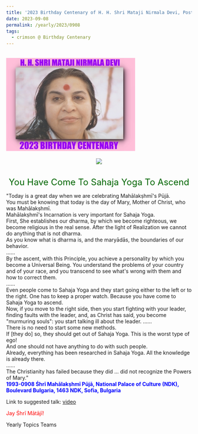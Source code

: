 ```yaml
---
title: '2023 Birthday Centenary of H. H. Shri Mataji Nirmala Devi, Post 26 on the Nativity of Mother Mary'
date: 2023-09-08
permalink: /yearly/2023/0908
tags:
  - crimson @ Birthday Centenary
---
```


<br>
<div style="text-align: left"><img src="/images/100Years.jpg" width="350" /></div><br>

<div style="text-align: center"><img src="/images/image1220" /></div>

<br>
<p style="color:DarkGreen; text-align:center">
<font size="+2"><b></b>You Have Come To Sahaja Yoga To Ascend<br></font>
</p>

<p>
"Today is a great day when we are celebrating Mahālakṣhmī's Pūjā.<br>
You must be knowing that today is the day of Mary, Mother of Christ, who was Mahālakṣhmī.<br>
Mahālakṣhmī's Incarnation is very important for Sahaja Yoga.<br>
First, She establishes our dharma, by which we become righteous, we become religious in the real sense. After the light of Realization we cannot do anything that is not dharma.<br>
As you know what is dharma is, and the maryādās, the boundaries of our behavior.<br>
......<br>
By the ascent, with this Principle, you achieve a personality by which you become a Universal Being. You understand the problems of your country and of your race, and you transcend to see what's wrong with them and how to correct them.<br>
......<br>
Even people come to Sahaja Yoga and they start going either to the left or to the right. One has to keep a proper watch. Because you have come to Sahaja Yoga to ascend.<br>
Now, if you move to the right side, then you start fighting with your leader, finding faults with the leader, and, as Christ has said, you become "murmuring souls": you start talking ill about the leader. 
......<br>
There is no need to start some new methods.<br>
If [they do] so, they should get out of Sahaja Yoga. This is the worst type of ego!<br>
And one should not have anything to do with such people.<br>
Already, everything has been researched in Sahaja Yoga. All the knowledge is already there.<br>
......<br>
The Christianity has failed because they did ... did not recognize the Powers of Mary."<br>
<font color="blue"><b>1993-0908 Śhrī Mahālakṣhmī Pūjā, National Palace of Culture (NDK), Boulevard Bulgaria, 1463 NDK, Sofia, Bulgaria</b></font><br>
</p>

Link to suggested talk: <a href="https://vimeo.com/127894064"> video</a><br>

<p style="color:red;">Jay Śhrī Mātājī!<br></p>

<p>Yearly Topics Teams</p>